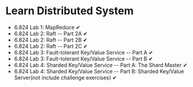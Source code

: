 # Learn Distributed System

- 6.824 Lab 1: MapReduce ✔
- 6.824 Lab 2: Raft -- Part 2A ✔
- 6.824 Lab 2: Raft -- Part 2B ✔
- 6.824 Lab 2: Raft -- Part 2C ✔
- 6.824 Lab 3: Fault-tolerant Key/Value Service -- Part A ✔
- 6.824 Lab 3: Fault-tolerant Key/Value Service -- Part B ✔
- 6.824 Lab 4: Sharded Key/Value Service -- Part A: The Shard Master ✔
- 6.824 Lab 4: Sharded Key/Value Service -- Part B: Sharded Key/Value Server(not include challenge exercises) ✔
